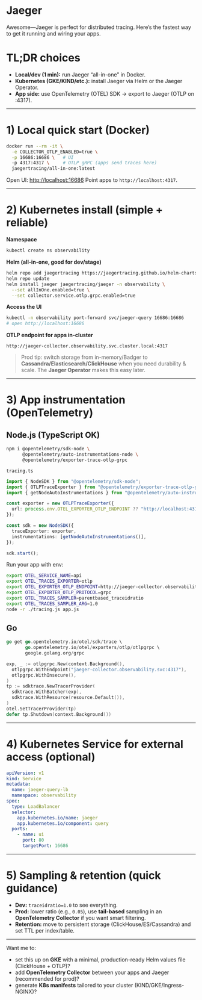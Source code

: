 # Jaeger

Awesome—Jaeger is perfect for distributed tracing. Here’s the fastest way to get it running and wiring your apps.

# TL;DR choices

* **Local/dev (1 min):** run Jaeger “all-in-one” in Docker.
* **Kubernetes (GKE/KIND/etc.):** install Jaeger via Helm or the Jaeger Operator.
* **App side:** use OpenTelemetry (OTEL) SDK → export to Jaeger (OTLP on :4317).

---

# 1) Local quick start (Docker)

```bash
docker run --rm -it \
  -e COLLECTOR_OTLP_ENABLED=true \
  -p 16686:16686 \   # UI
  -p 4317:4317 \     # OTLP gRPC (apps send traces here)
  jaegertracing/all-in-one:latest
```

Open UI: [http://localhost:16686](http://localhost:16686)
Point apps to `http://localhost:4317`.

---

# 2) Kubernetes install (simple + reliable)

**Namespace**

```bash
kubectl create ns observability
```

**Helm (all-in-one, good for dev/stage)**

```bash
helm repo add jaegertracing https://jaegertracing.github.io/helm-charts
helm repo update
helm install jaeger jaegertracing/jaeger -n observability \
  --set allInOne.enabled=true \
  --set collector.service.otlp.grpc.enabled=true
```

**Access the UI**

```bash
kubectl -n observability port-forward svc/jaeger-query 16686:16686
# open http://localhost:16686
```

**OTLP endpoint for apps in-cluster**

```
http://jaeger-collector.observability.svc.cluster.local:4317
```

> Prod tip: switch storage from in-memory/Badger to **Cassandra/Elasticsearch/ClickHouse** when you need durability & scale. The **Jaeger Operator** makes this easy later.

---

# 3) App instrumentation (OpenTelemetry)

## Node.js (TypeScript OK)

```bash
npm i @opentelemetry/sdk-node \
      @opentelemetry/auto-instrumentations-node \
      @opentelemetry/exporter-trace-otlp-grpc
```

`tracing.ts`

```ts
import { NodeSDK } from "@opentelemetry/sdk-node";
import { OTLPTraceExporter } from "@opentelemetry/exporter-trace-otlp-grpc";
import { getNodeAutoInstrumentations } from "@opentelemetry/auto-instrumentations-node";

const exporter = new OTLPTraceExporter({
  url: process.env.OTEL_EXPORTER_OTLP_ENDPOINT ?? "http://localhost:4317",
});

const sdk = new NodeSDK({
  traceExporter: exporter,
  instrumentations: [getNodeAutoInstrumentations()],
});

sdk.start();
```

Run your app with env:

```bash
export OTEL_SERVICE_NAME=api
export OTEL_TRACES_EXPORTER=otlp
export OTEL_EXPORTER_OTLP_ENDPOINT=http://jaeger-collector.observability.svc:4317
export OTEL_EXPORTER_OTLP_PROTOCOL=grpc
export OTEL_TRACES_SAMPLER=parentbased_traceidratio
export OTEL_TRACES_SAMPLER_ARG=1.0
node -r ./tracing.js app.js
```

## Go

```go
go get go.opentelemetry.io/otel/sdk/trace \
       go.opentelemetry.io/otel/exporters/otlp/otlpgrpc \
       google.golang.org/grpc
```

```go
exp, _ := otlpgrpc.New(context.Background(),
  otlpgrpc.WithEndpoint("jaeger-collector.observability.svc:4317"),
  otlpgrpc.WithInsecure(),
)
tp := sdktrace.NewTracerProvider(
  sdktrace.WithBatcher(exp),
  sdktrace.WithResource(resource.Default()),
)
otel.SetTracerProvider(tp)
defer tp.Shutdown(context.Background())
```

---

# 4) Kubernetes Service for external access (optional)

```yaml
apiVersion: v1
kind: Service
metadata:
  name: jaeger-query-lb
  namespace: observability
spec:
  type: LoadBalancer
  selector:
    app.kubernetes.io/name: jaeger
    app.kubernetes.io/component: query
  ports:
    - name: ui
      port: 80
      targetPort: 16686
```

---

# 5) Sampling & retention (quick guidance)

* **Dev:** `traceidratio=1.0` to see everything.
* **Prod:** lower ratio (e.g., `0.05`), use **tail-based** sampling in an **OpenTelemetry Collector** if you want smart filtering.
* **Retention:** move to persistent storage (ClickHouse/ES/Cassandra) and set TTL per index/table.

---

Want me to:

* set this up on **GKE** with a minimal, production-ready Helm values file (ClickHouse + OTLP)?
* add **OpenTelemetry Collector** between your apps and Jaeger (recommended for prod)?
* generate **K8s manifests** tailored to your cluster (KIND/GKE/Ingress-NGINX)?